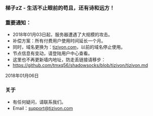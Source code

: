 ### 梯子zZ - 生活不止眼前的苟且，还有诗和远方！
### 重要通知：
- 2018年01月03日起，服务器遭遇了大规模的攻击。
- 补偿方案：所有付费用户使用时间延长一个月。
- 同时，域名更换为：[tizivon.com](http://tizivon.com/)，以前的域名停止使用。
- 节点信息有变动，请登陆用户中心查看。
- 这里也不再更新墙内地址，防走丢链接请移步：
- <https://github.com/tmxq56/shadowsocks/blob/tizivon/tizivon.md>

2018年01月06日

### 关于
- 有任何疑问，请联系我们。
- Email：support@tizivon.com
